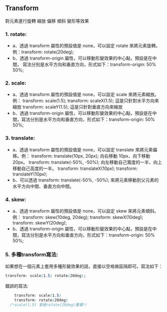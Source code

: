 ## Transform
對元素進行旋轉 縮放 偏移 傾斜 變形等效果

### 1. rotate: 
  - a、透過 transform 屬性的預設值是 none，可以設定 rotate 來將元素旋轉。例：transform: rotate(20deg);
  - b、透過 transform-origin 屬性，可以移動形變效果的中⼼點，預設是在中間， 寫法分別是⽔平⽅向和垂直⽅向，形式如下：transform-origin: 50% 50%;

### 2. scale:
  - a、透過 transform 屬性的預設值是 none，可以設定 scale 來將元素縮放。例：
      transform: scale(1.5);
      transform: scaleX(1.5); 這是只針對⽔平⽅向來縮放
      transform: scaleY(1.5); 這是只針對垂直⽅向來縮放
  - b、透過 transform-origin 屬性，可以移動形變效果的中⼼點，預設是在中間，寫法分別是⽔平⽅向和垂直⽅向，形式如下：transform-origin: 50% 50%;

### 3. translate:
  - a、透過 transform 屬性的預設值是 none，可以設定 translate 來將元素偏移。例：
      transform: translate(10px, 20px); 向右移動 10px、向下移動 20px。
      transform: translate(-50%, -50%); 向左移動⾃⼰寬度的⼀半、向上移動⾃⼰⾼度的⼀半。
      transform: translateX(10px);
      transform: translateY(10px);
  - b、可以透過 transform: translate(-50%, -50%); 來將元素移動到⽗元素的⽔平⽅向中間、垂直⽅向中間。

### 4. skew:
  - a、透過 transform 屬性的預設值是 none，可以設定 skew 來將元素傾斜。例：
          transform: skew(10deg, 20deg);
          transform: skewX(10deg);
          transform: skewY(20deg);
  - b、透過 transform-origin 屬性，可以移動形變效果的中⼼點，預設是在中間，寫法分別是⽔平⽅向和垂直⽅向，形式如下：transform-origin: 50% 50%;

### 5. 多種transform寫法: 
  如果想在⼀個元素上套⽤多種形變效果的話，直接以空格做區隔即可。寫法如下：
  ```CSS
  transform: scale(1.5) rotate(20deg);
  ```
  錯誤的寫法:
  ```CSS
      transform: scale(1.5)
      transform: rotate(20deg)
    /*scale(1.5) 會被rotate(20deg)覆蓋*/
  ```
     
